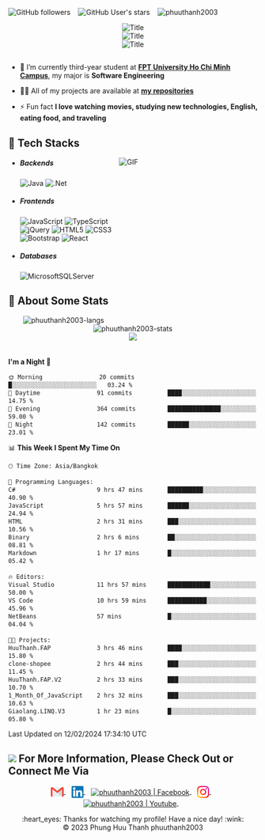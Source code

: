 <img alt="GitHub followers" src="https://img.shields.io/github/followers/phuuthanh2003?style=social"> &nbsp;&nbsp; <img alt="GitHub User's stars" src="https://img.shields.io/github/stars/phuuthanh2003?style=social"> &nbsp;&nbsp; <img src="https://komarev.com/ghpvc/?username=phuuthanh2003&label=Profile%20views&color=brightgreen&style=flat" alt="phuuthanh2003"/>

<div align="center">
  <img src="https://readme-typing-svg.herokuapp.com?font=Kaushan+Script&size=80&duration=3000&pause=800&color=BF91F3&multiline=true&random=false&width=720&height=130&lines=Welcome+to+my+profile" alt="Title" />
</div>

<div align="center">
  <img src="https://readme-typing-svg.herokuapp.com?font=Dancing+Script&size=35&duration=1&pause=999999&color=BF91F3&random=false&width=500&height=50&lines=Hi%2C+my+fullname+is+Ph%C3%B9ng+H%E1%BB%AFu+Th%C3%A0nh" alt="Title"/><br/>
  <img src="https://readme-typing-svg.herokuapp.com?font=Dancing+Script&size=35&duration=1&pause=999999&color=BF91F3&random=false&width=700&height=50&lines=A+passionate+full+stack+undergraduate+from+Vietnam!" alt="Title"/>
</div>

##

- 🔭 I’m currently third-year student at [**FPT University Ho Chi Minh Campus**](https://hcmuni.fpt.edu.vn/), my major is **Software Engineering**
- 👨‍💻 All of my projects are available at [**my repositories**](https://github.com/phuuthanh2003?tab=repositories)

- ⚡ Fun fact **I love watching movies, studying new technologies, English, eating food, and traveling**

## 🔮 Tech Stacks
<img align="right" alt="GIF" src="https://github.com/phuuthanh2003/phuuthanh2003/blob/main/stream.gif?raw=true" width="280" height="330"/>

- ##### Backends

  ![Java](https://img.shields.io/badge/java-%23ED8B00.svg?style=for-the-badge&logo=java&logoColor=white)
  ![.Net](https://img.shields.io/badge/dotnet-%238A2BE2.svg?style=for-the-badge&logo=dotnet&logoColor=white)

- ##### Frontends

  ![JavaScript](https://img.shields.io/badge/javascript-%23323330.svg?style=for-the-badge&logo=javascript&logoColor=%23F7DF1E)
  ![TypeScript](https://img.shields.io/badge/typescript-%23007ACC.svg?style=for-the-badge&logo=typescript&logoColor=white)
  ![jQuery](https://img.shields.io/badge/jquery-%230769AD.svg?style=for-the-badge&logo=jquery&logoColor=white)
  ![HTML5](https://img.shields.io/badge/html5-%23E34F26.svg?style=for-the-badge&logo=html5&logoColor=white)
  ![CSS3](https://img.shields.io/badge/css3-%231572B6.svg?style=for-the-badge&logo=css3&logoColor=white)
  ![Bootstrap](https://img.shields.io/badge/bootstrap-%23563D7C.svg?style=for-the-badge&logo=bootstrap&logoColor=white)
  ![React](https://img.shields.io/badge/react-%2300A6D3.svg?style=for-the-badge&logo=react&logoColor=white)

- ##### Databases
  ![MicrosoftSQLServer](https://img.shields.io/badge/Microsoft%20SQL%20Sever-CC2927?style=for-the-badge&logo=microsoft%20sql%20server&logoColor=white)

## 🌟 About Some Stats

<div align="center">
  <img height="150em" src="https://github-readme-stats-vercel-phuuthanh2003s-projects.vercel.app/api/top-langs/?username=phuuthanh2003&theme=tokyonight&show_icons=true&hide_border=false&layout=compact" alt="phuuthanh2003-langs"/>
  <img height="150em" src="https://github-readme-stats-vercel-phuuthanh2003s-projects.vercel.app/api?username=phuuthanh2003&theme=tokyonight&show_icons=true&hide_border=false&count_private=true" alt="phuuthanh2003-stats"/>
</div>
<div align="center">
  <img src="https://github-readme-streak-stats.herokuapp.com/?user=phuuthanh2003&theme=tokyonight&hide_border=false"/>
</div>
<br/>

<!--START_SECTION:waka-->
**I'm a Night 🦉** 

```text
🌞 Morning                20 commits          █░░░░░░░░░░░░░░░░░░░░░░░░   03.24 % 
🌆 Daytime                91 commits          ████░░░░░░░░░░░░░░░░░░░░░   14.75 % 
🌃 Evening                364 commits         ███████████████░░░░░░░░░░   59.00 % 
🌙 Night                  142 commits         ██████░░░░░░░░░░░░░░░░░░░   23.01 % 
```


📊 **This Week I Spent My Time On** 

```text
🕑︎ Time Zone: Asia/Bangkok

💬 Programming Languages: 
C#                       9 hrs 47 mins       ██████████░░░░░░░░░░░░░░░   40.90 % 
JavaScript               5 hrs 57 mins       ██████░░░░░░░░░░░░░░░░░░░   24.94 % 
HTML                     2 hrs 31 mins       ███░░░░░░░░░░░░░░░░░░░░░░   10.56 % 
Binary                   2 hrs 6 mins        ██░░░░░░░░░░░░░░░░░░░░░░░   08.81 % 
Markdown                 1 hr 17 mins        █░░░░░░░░░░░░░░░░░░░░░░░░   05.42 % 

🔥 Editors: 
Visual Studio            11 hrs 57 mins      ████████████░░░░░░░░░░░░░   50.00 % 
VS Code                  10 hrs 59 mins      ███████████░░░░░░░░░░░░░░   45.96 % 
NetBeans                 57 mins             █░░░░░░░░░░░░░░░░░░░░░░░░   04.04 % 

🐱‍💻 Projects: 
HuuThanh.FAP             3 hrs 46 mins       ████░░░░░░░░░░░░░░░░░░░░░   15.80 % 
clone-shopee             2 hrs 44 mins       ███░░░░░░░░░░░░░░░░░░░░░░   11.45 % 
HuuThanh.FAP.V2          2 hrs 33 mins       ███░░░░░░░░░░░░░░░░░░░░░░   10.70 % 
1_Month_Of_JavaScript    2 hrs 32 mins       ███░░░░░░░░░░░░░░░░░░░░░░   10.63 % 
Giaolang.LINQ.V3         1 hr 23 mins        █░░░░░░░░░░░░░░░░░░░░░░░░   05.80 % 
```


 Last Updated on 12/02/2024 17:34:10 UTC
<!--END_SECTION:waka-->

## <img src='https://raw.githubusercontent.com/ShahriarShafin/ShahriarShafin/main/Assets/handshake.gif' width="5%"> For More Information, Please Check Out or Connect Me Via

<p align="center">
  <a href="mailto:phuuthanh2003@gmail.com" >
    <img align="center" alt="phuuthanh2003 | Gmail" width="26px" src="https://github.com/SatYu26/SatYu26/blob/master/Assets/Gmail.svg" />
  </a> &nbsp;&nbsp;
  
  <a href="https://www.linkedin.com/in/phuuthanh2003/" target="_blank">
    <img align="center" alt="phuuthanh2003 | Linkedin" width="24px" src="https://github.com/SatYu26/SatYu26/blob/master/Assets/Linkedin.svg" />
  </a> &nbsp;&nbsp;
  
  <a href="https://www.facebook.com/thanhphg89/" target="_blank">
      <img align="center" alt="phuuthanh2003 | Facebook" width="24px" src="https://upload.wikimedia.org/wikipedia/en/thumb/0/04/Facebook_f_logo_%282021%29.svg/100px-Facebook_f_logo_%282021%29.svg.png" />
  </a> &nbsp;&nbsp;
  
  <a href="https://www.instagram.com/hthanh.08/" target="_blank">
    <img align="center" alt="phuuthanh2003 | Instagram" width="24px" src="https://github.com/SatYu26/SatYu26/blob/master/Assets/Instagram.svg" />
  </a> &nbsp;&nbsp;
  
  <a href="https://www.youtube.com/@Code4Future" target="_blank">
    <img align="center" alt="phuuthanh2003 | Youtube" width="32px" src="https://icon-library.com/images/youtube-video-icon-png/youtube-video-icon-png-29.jpg" />
  </a> &nbsp;&nbsp;
<p>

<div align="center">
  :heart_eyes: Thanks for watching my profile! Have a nice day! :wink: <br/>
  &copy; 2023 Phung Huu Thanh phuuthanh2003
</div>
